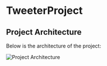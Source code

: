 # TweeterProject

## Project Architecture

Below is the architecture of the project:

![Project Architecture](diagram.png "Project Architecture Diagra")
